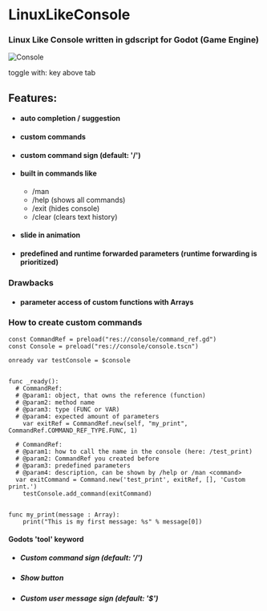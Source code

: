 # LinuxLikeConsole
### Linux Like Console written in gdscript for Godot (Game Engine)



![Console](https://i.ibb.co/DG0qmN2/LLC.png)

toggle with: key above tab


## Features:
* #### auto completion / suggestion
* #### custom commands
* #### custom command sign (default: '/')
* #### built in commands like
  * /man <command>
  * /help (shows all commands)
  * /exit (hides console)
  * /clear (clears text history)
* #### slide in animation
* #### predefined and runtime forwarded parameters (runtime forwarding is prioritized)

### Drawbacks
* #### parameter access of custom functions with Arrays 


### How to create custom commands

```gdscript
const CommandRef = preload("res://console/command_ref.gd")
const Console = preload("res://console/console.tscn")

onready var testConsole = $console


func _ready():
  # CommandRef: 
  # @param1: object, that owns the reference (function)
  # @param2: method name
  # @param3: type (FUNC or VAR)
  # @param4: expected amount of parameters
	var exitRef = CommandRef.new(self, "my_print", CommandRef.COMMAND_REF_TYPE.FUNC, 1)
 
  # CommandRef: 
  # @param1: how to call the name in the console (here: /test_print)
  # @param2: CommandRef you created before
  # @param3: predefined parameters
  # @param4: description, can be shown by /help or /man <command>
  var exitCommand = Command.new('test_print', exitRef, [], 'Custom print.')
	testConsole.add_command(exitCommand)


func my_print(message : Array):
	print("This is my first message: %s" % message[0]) 
```
  
#### Godots 'tool' keyword

* ##### Custom command sign (default: '/')
* ##### Show button
* ##### Custom user message sign (default: '$')
